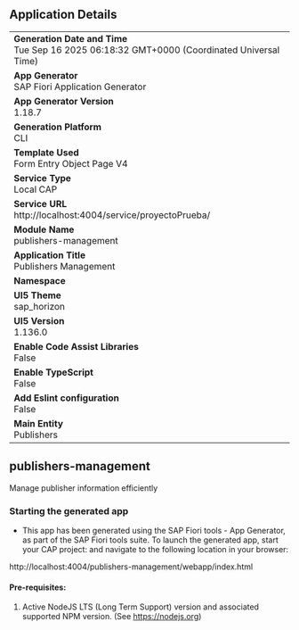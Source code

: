 ## Application Details
|               |
| ------------- |
|**Generation Date and Time**<br>Tue Sep 16 2025 06:18:32 GMT+0000 (Coordinated Universal Time)|
|**App Generator**<br>SAP Fiori Application Generator|
|**App Generator Version**<br>1.18.7|
|**Generation Platform**<br>CLI|
|**Template Used**<br>Form Entry Object Page V4|
|**Service Type**<br>Local CAP|
|**Service URL**<br>http://localhost:4004/service/proyectoPrueba/|
|**Module Name**<br>publishers-management|
|**Application Title**<br>Publishers Management|
|**Namespace**<br>|
|**UI5 Theme**<br>sap_horizon|
|**UI5 Version**<br>1.136.0|
|**Enable Code Assist Libraries**<br>False|
|**Enable TypeScript**<br>False|
|**Add Eslint configuration**<br>False|
|**Main Entity**<br>Publishers|

## publishers-management

Manage publisher information efficiently

### Starting the generated app

-   This app has been generated using the SAP Fiori tools - App Generator, as part of the SAP Fiori tools suite.  To launch the generated app, start your CAP project:  and navigate to the following location in your browser:

http://localhost:4004/publishers-management/webapp/index.html

#### Pre-requisites:

1. Active NodeJS LTS (Long Term Support) version and associated supported NPM version.  (See https://nodejs.org)


